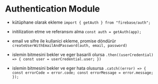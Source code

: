 # Authentication Module

- kütüphane olarak ekleme         `import { getAuth } from "firebase/auth";` 

- initilization etme ve referansını alma    `const auth = getAuth(app);`

- email ve sifre ile kullanici ekleme, promise döndürür `createUserWithEmailAndPassword(auth, email, password)`

- islemin bitmesini bekler ve eger basarili olursa `.then((userCredential) => { const user = userCredential.user; })`

- islemin bitmesini bekler ve eger hata olusursa `.catch((error) => { const errorCode = error.code; const errorMessage = error.message; });`




